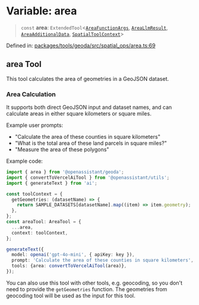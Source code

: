 # Variable: area

> `const` **area**: `ExtendedTool`\<[`AreaFunctionArgs`](../type-aliases/AreaFunctionArgs.md), [`AreaLlmResult`](../type-aliases/AreaLlmResult.md), [`AreaAdditionalData`](../type-aliases/AreaAdditionalData.md), [`SpatialToolContext`](../type-aliases/SpatialToolContext.md)\>

Defined in: [packages/tools/geoda/src/spatial\_ops/area.ts:69](https://github.com/GeoDaCenter/openassistant/blob/0f7bf760e453a1735df9463dc799b04ee2f630fd/packages/tools/geoda/src/spatial_ops/area.ts#L69)

## area Tool

This tool calculates the area of geometries in a GeoJSON dataset.

### Area Calculation

It supports both direct GeoJSON input and dataset names, and can calculate
areas in either square kilometers or square miles.

Example user prompts:
- "Calculate the area of these counties in square kilometers"
- "What is the total area of these land parcels in square miles?"
- "Measure the area of these polygons"

Example code:
```typescript
import { area } from '@openassistant/geoda';
import { convertToVercelAiTool } from '@openassistant/utils';
import { generateText } from 'ai';

const toolContext = {
  getGeometries: (datasetName) => {
    return SAMPLE_DATASETS[datasetName].map((item) => item.geometry);
  },
};
const areaTool: AreaTool = {
  ...area,
  context: toolContext,
};

generateText({
  model: openai('gpt-4o-mini', { apiKey: key }),
  prompt: 'Calculate the area of these counties in square kilometers',
  tools: {area: convertToVercelAiTool(area)},
});
```

You can also use this tool with other tools, e.g. geocoding, so you don't need to provide the `getGeometries` function.
The geometries from geocoding tool will be used as the input for this tool.
```
